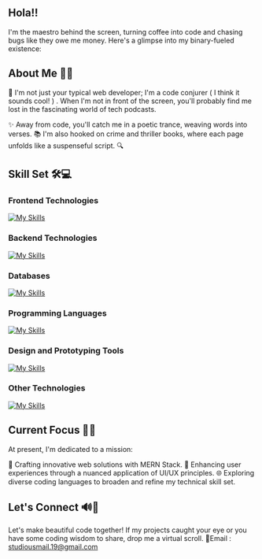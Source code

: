## Hola!!

I'm the maestro behind the screen, turning coffee into code and chasing bugs like they owe me money. Here's a glimpse into my binary-fueled existence:

## About Me 👾🧥
🚀 I'm not just your typical web developer; I'm a code conjurer ( I think it sounds cool! ) . When I'm not in front of the screen, you'll probably find me lost in the fascinating world of tech podcasts.

✨ Away from code, you'll catch me in a poetic trance, weaving words into verses. 📚 I'm also hooked on crime and thriller books, where each page unfolds like a suspenseful script. 🔍

## Skill Set 🛠️💻

### Frontend Technologies
[![My Skills](https://skillicons.dev/icons?i=html,css,js,ts,react,nextjs&theme=light)](https://skillicons.dev)

### Backend Technologies
[![My Skills](https://skillicons.dev/icons?i=nodejs,django,express&theme=light)](https://skillicons.dev)

### Databases
[![My Skills](https://skillicons.dev/icons?i=mongodb,mysql,postgres&theme=light)](https://skillicons.dev)

### Programming Languages
[![My Skills](https://skillicons.dev/icons?i=c,cpp,java,python,php,r&theme=light)](https://skillicons.dev)

### Design and Prototyping Tools
[![My Skills](https://skillicons.dev/icons?i=figma&theme=light)](https://skillicons.dev)

### Other Technologies
[![My Skills](https://skillicons.dev/icons?i=tailwind,bootstrap,jquery,arduino,appwrite&theme=light)](https://skillicons.dev)

## Current Focus 🏇🎯
At present, I'm dedicated to a mission:

🚀 Crafting innovative web solutions with MERN Stack.
🎨 Enhancing user experiences through a nuanced application of UI/UX principles.
🌐 Exploring diverse coding languages to broaden and refine my technical skill set.

## Let's Connect 🔊🧠
Let's make beautiful code together! If my projects caught your eye or you have some coding wisdom to share, drop me a virtual scroll.
📧Email : studiousmail.19@gmail.com
